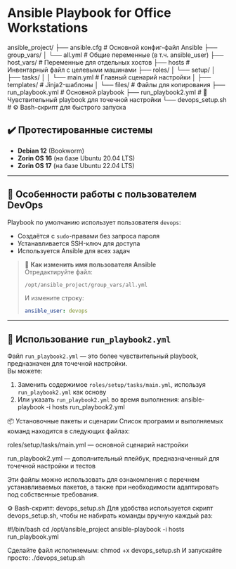 # Ansible Playbook for Office Workstations

ansible_project/
├── ansible.cfg              # Основной конфиг-файл Ansible
├── group_vars/
│   └── all.yml              # Общие переменные (в т.ч. ansible_user)
├── host_vars/               # Переменные для отдельных хостов
├── hosts                    # Инвентарный файл с целевыми машинами
├── roles/
│   └── setup/
│       ├── tasks/
│       │   └── main.yml     # Главный сценарий настройки
│       ├── templates/       # Jinja2-шаблоны
│       └── files/           # Файлы для копирования
├── run_playbook.yml         # Основной playbook
├── run_playbook2.yml        # 🎯 Чувствительный playbook для точечной настройки
└── devops_setup.sh          # ⚙️ Bash-скрипт для быстрого запуска



## ✔️ Протестированные системы

- **Debian 12** (Bookworm)  
- **Zorin OS 16** (на базе Ubuntu 20.04 LTS)  
- **Zorin OS 17** (на базе Ubuntu 22.04 LTS)  

---

## 🔐 Особенности работы с пользователем DevOps

Playbook по умолчанию использует пользователя `devops`:
- Создаётся с `sudo`-правами без запроса пароля
- Устанавливается SSH-ключ для доступа
- Используется Ansible для всех задач

> 🔧 **Как изменить имя пользователя Ansible**  
> Отредактируйте файл:
> ```
> /opt/ansible_project/group_vars/all.yml
> ```
> И измените строку:
> ```yaml
> ansible_user: devops
> ```

---

## 🎯 Использование `run_playbook2.yml`

Файл `run_playbook2.yml` — это более чувствительный playbook, предназначен для точечной настройки.  
Вы можете:

1. Заменить содержимое `roles/setup/tasks/main.yml`, используя `run_playbook2.yml` как основу  
2. Или указать `run_playbook2.yml` во время выполнения:
ansible-playbook -i hosts run_playbook2.yml

📦 Установочные пакеты и сценарии
Список программ и выполняемых команд находится в следующих файлах:

roles/setup/tasks/main.yml — основной сценарий настройки

run_playbook2.yml — дополнительный плейбук, предназначенный для точечной настройки и тестов

Эти файлы можно использовать для ознакомления с перечнем устанавливаемых пакетов, а также при необходимости адаптировать под собственные требования.

⚙️ Bash-скрипт: devops_setup.sh
Для удобства используется скрипт devops_setup.sh, чтобы не набирать команды вручную каждый раз:

#!/bin/bash
cd /opt/ansible_project
ansible-playbook -i hosts run_playbook.yml

Сделайте файл исполняемым:
chmod +x devops_setup.sh
И запускайте просто:
./devops_setup.sh
